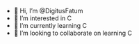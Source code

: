 - 👋 Hi, I’m @DigitusFatum
- 👀 I’m interested in C
- 🌱 I’m currently learning C
- 💞️ I’m looking to collaborate on learning C

<!---
DigitusFatum/DigitusFatum is a ✨ special ✨ repository because its `README.md` (this file) appears on your GitHub profile.
You can click the Preview link to take a look at your changes.
--->

